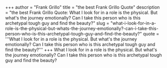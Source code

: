 +++
author = "Frank Grillo"
title = "the best Frank Grillo Quote"
description = "the best Frank Grillo Quote: What I look for in a role is the physical. But what's the journey emotionally? Can I take this person who is this archetypal tough guy and find the beauty?"
slug = "what-i-look-for-in-a-role-is-the-physical-but-whats-the-journey-emotionally?-can-i-take-this-person-who-is-this-archetypal-tough-guy-and-find-the-beauty?"
quote = '''What I look for in a role is the physical. But what's the journey emotionally? Can I take this person who is this archetypal tough guy and find the beauty?'''
+++
What I look for in a role is the physical. But what's the journey emotionally? Can I take this person who is this archetypal tough guy and find the beauty?
